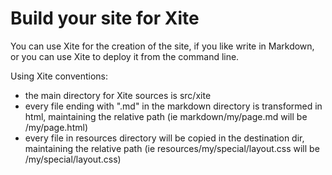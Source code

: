
Build your site for Xite
========================

You can use Xite for the creation of the site, if you like write in Markdown,
or you can use Xite to deploy it from the command line.

Using Xite conventions:

- the main directory for Xite sources is src/xite
- every file ending with ".md" in the markdown directory is transformed in html, maintaining the relative path (ie markdown/my/page.md will be /my/page.html)
- every file in resources directory will be copied in the destination dir, maintaining the relative path (ie resources/my/special/layout.css will be /my/special/layout.css)


